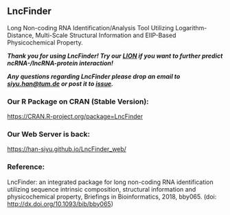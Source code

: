 ## LncFinder
Long Non-coding RNA Identification/Analysis Tool Utilizing Logarithm-Distance, Multi-Scale Structural Information and EIIP-Based Physicochemical Property.

***Thank you for using LncFinder! Try our [LION](https://academic.oup.com/bib/advance-article/doi/10.1093/bib/bbac420/6713512) if you want to further predict ncRNA-/lncRNA-protein interaction!***

***Any questions regarding LncFinder please drop an email to siyu.han@tum.de or post it to [issue](https://github.com/HAN-Siyu/LncFinder/issues).***
  
### Our R Package on CRAN (Stable Version):  
https://CRAN.R-project.org/package=LncFinder  


### Our Web Server is back:  
https://han-siyu.github.io/LncFinder_web/
  
### Reference:  
LncFinder: an integrated package for long non-coding RNA identification utilizing sequence intrinsic composition, structural information and physicochemical property, Briefings in Bioinformatics, 2018, bby065. (doi: http://dx.doi.org/10.1093/bib/bby065)
